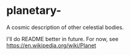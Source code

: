 # planetary-
A cosmic description of other celestial bodies.

I'll do README better in future. For now, see https://en.wikipedia.org/wiki/Planet
